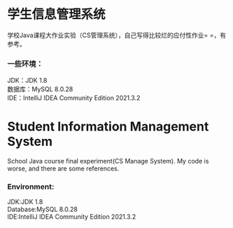 # 学生信息管理系统 #
学校Java课程大作业实验（CS管理系统），自己写得比较烂的应付性作业= =，有参考。
### 一些环境： ###
JDK：JDK 1.8<br>
数据库：MySQL 8.0.28<br>
IDE：IntelliJ IDEA Community Edition 2021.3.2


# Student Information Management System #
School Java course final experiment(CS Manage System). My code is worse, and there are some references.
### Environment: ###
JDK:JDK 1.8<br>
Database:MySQL 8.0.28<br>
IDE:IntelliJ IDEA Community Edition 2021.3.2
